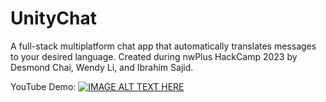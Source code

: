 # UnityChat

A full-stack multiplatform chat app that automatically translates messages to your desired language. Created during nwPlus HackCamp 2023 by Desmond Chai, Wendy Li, and Ibrahim Sajid.

YouTube Demo:
[![IMAGE ALT TEXT HERE](https://img.youtube.com/vi/eQIqcu8kyTM/0.jpg)](https://www.youtube.com/watch?v=eQIqcu8kyTM)
